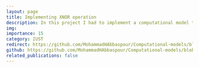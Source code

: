```yaml
---
layout: page
title: Implementing XNOR operation
description: In this project I had to implement a computational model to estimate the XNOR
img: 
importance: 15
category: IUST
redirect: https://github.com/MohammadHAbbaspour/Computational-models/blob/main/XNOR_Operation.ipynb
github: https://github.com/MohammadHAbbaspour/Computational-models/blob/main/XNOR_Operation.ipynb
related_publications: false
---
```

